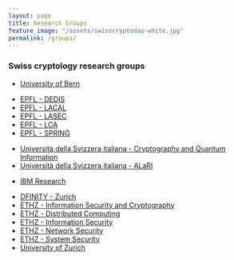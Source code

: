 ```yaml
---
layout: page
title: Research Groups
feature_image: "/assets/swisscryptoday-white.jpg"
permalink: /groups/
---
```


### Swiss cryptology research groups

<!-- Bern -->
- [University of Bern](//crypto.unibe.ch/)
<!-- Lausanne -->
- [EPFL - DEDIS](//dedis.epfl.ch/)
- [EPFL - LACAL](//lacal.epfl.ch/)
- [EPFL - LASEC](//lasec.epfl.ch/)
- [EPFL - LCA](//lca.epfl.ch/)
- [EPFL - SPRING](//spring.epfl.ch/)
<!-- Lugano -->
- [Università della Svizzera italiana - Cryptography and Quantum Information](//cqi.inf.usi.ch/)
- [Università della Svizzera italiana - ALaRI](//people.alari.ch/regaz/)
<!-- Rüschlikon -->
- [IBM Research](//www.zurich.ibm.com/crypto/)
<!-- Zürich -->
- [DFINITY - Zurich](//dfinity.org/team/#research)
- [ETHZ - Information Security and Cryptography](https://crypto.ethz.ch/)
- [ETHZ - Distributed Computing](//www.infsec.ethz.ch/)
- [ETHZ - Information Security](//www.infsec.ethz.ch/)
- [ETHZ - Network Security](//netsec.ethz.ch/)
- [ETHZ - System Security](//www.syssec.ethz.ch/)
- [University of Zurich](//user.math.uzh.ch/rosenthal/)

